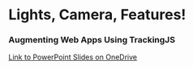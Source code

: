 # Lights, Camera, Features!
### Augmenting Web Apps Using TrackingJS

[Link to PowerPoint Slides on OneDrive](https://1drv.ms/p/s!AjW_rXxMvV6kgh7DWcgKDULwHt57)

